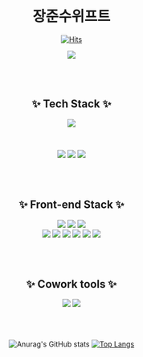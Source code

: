 <div align="center">

# 장준수위프트

[![Hits](https://hits.seeyoufarm.com/api/count/incr/badge.svg?url=https%3A%2F%2Fgithub.com%2Fjunsuboy&count_bg=%23FF8A00&title_bg=%230063FF&icon=&icon_color=%23E7E7E7&title=hits&edge_flat=false)](https://github.com/junsuboy)

<img src="https://media.giphy.com/media/nR4L10XlJcSeQ/giphy.gif?cid=ecf05e47f55sfni7k2i67zxu82nwppxosh1wz50k7oz2erhz&rid=giphy.gif&ct=g" />

<br><br>
  
  
## ✨ Tech Stack ✨
  <img src="https://img.shields.io/badge/Swift-F76707?style=flat-square&logo=Swift&logoColor=white"/></a>
  
  <br>
  
  <img src="https://img.shields.io/badge/Python-3766AB?style=flat-square&logo=Python&logoColor=white"/></a>
  <img src="https://img.shields.io/badge/C-A8B9CC?style=flat-square&logo=C&logoColor=white"/></a>
  <img src="https://img.shields.io/badge/C++-00599C?style=flat-square&logo=dC%2B%2B&&logoColor=white"/></a>
  
  <br><br>
  
## ✨ Front-end Stack ✨

<div>
<img src="https://img.shields.io/badge/HTML-E34F26?style=flat-square&logo=HTML5&logoColor=white"/>
<img src="https://img.shields.io/badge/CSS3-F68212?style=flat-square&logo=CSS3&logoColor=white"/>
<img src="https://img.shields.io/badge/JavaScript-F7DF1E?style=flat-square&logo=JavaScript&logoColor=white"/><br/>
<img src="https://img.shields.io/badge/JQuery-0769AD?style=flat-square&logo=jQuery&logoColor=white"/>
<img src="https://img.shields.io/badge/React-61DAFB?style=flat-square&logo=React&logoColor=white"/>
<img src="https://img.shields.io/badge/npm-CB3837?style=flat-square&logo=npm&logoColor=white"/>
<img src="https://img.shields.io/badge/Prettier-F7B93E?style=flat-square&logo=Prettier&logoColor=white"/>
<img src="https://img.shields.io/badge/Babel-F9DC3E?style=flat-square&logo=Babel&logoColor=white"/>
<img src="https://img.shields.io/badge/VSCode-5C2D91?style=flat-square&logo=VisualStudio&logoColor=white"/>
</div>

  <br><br>
  
## ✨ Cowork tools ✨

<div>
<img src="https://img.shields.io/badge/GitHub-181717?style=flat-square&logo=GitHub&logoColor=white"/>
<img src="https://img.shields.io/badge/Gitlab-000000?style=flat-square&logo=Gitlab&logoColor=white"/>
</div>
  
  <br><br>

![Anurag's GitHub stats](https://github-readme-stats.vercel.app/api?username=junsuboy&show_icons=true&theme=dracula)
[![Top Langs](https://github-readme-stats.vercel.app/api/top-langs/?username=junsuboy&layout=compact)](https://github.com/junsuboy/github-readme-stats)

</div>

